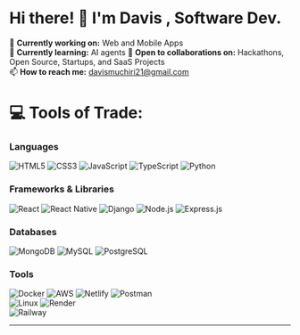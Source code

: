 <!-- [![](https://visitcount.itsvg.in/api?id=Muchiri-cmd&icon=4&color=0)](https://visitcount.itsvg.in)-->

# Hi there! 👋 I'm Davis , Software Dev.

🔭 **Currently working on:** Web and Mobile Apps  
🌱 **Currently learning:** AI agents
👯 **Open to collaborations on:** Hackathons, Open Source, Startups, and SaaS Projects  
📫 **How to reach me:** davismuchiri21@gmail.com  

# 💻 Tools of Trade:
### Languages
![HTML5](https://img.shields.io/badge/html5-%23E34F26.svg?style=for-the-badge&logo=html5&logoColor=white) 
![CSS3](https://img.shields.io/badge/css3-%231572B6.svg?style=for-the-badge&logo=css3&logoColor=white) 
![JavaScript](https://img.shields.io/badge/javascript-%23323330.svg?style=for-the-badge&logo=javascript&logoColor=%23F7DF1E) 
![TypeScript](https://img.shields.io/badge/typescript-%23007ACC.svg?style=for-the-badge&logo=typescript&logoColor=white) 
![Python](https://img.shields.io/badge/python-%233776AB.svg?style=for-the-badge&logo=python&logoColor=white) 
<!--![PHP](https://img.shields.io/badge/php-%23777BB4.svg?style=for-the-badge&logo=php&logoColor=white)  -->

### Frameworks & Libraries
![React](https://img.shields.io/badge/react-%2320232a.svg?style=for-the-badge&logo=react&logoColor=%2361DAFB) 
![React Native](https://img.shields.io/badge/react_native-%2320232a.svg?style=for-the-badge&logo=react&logoColor=%2361DAFB) 
![Django](https://img.shields.io/badge/django-%23092E20.svg?style=for-the-badge&logo=django&logoColor=white) 
![Node.js](https://img.shields.io/badge/node.js-%2343853D.svg?style=for-the-badge&logo=node.js&logoColor=white) 
![Express.js](https://img.shields.io/badge/express.js-%23404d59.svg?style=for-the-badge&logo=express&logoColor=white)

### Databases
![MongoDB](https://img.shields.io/badge/mongodb-%234ea94b.svg?style=for-the-badge&logo=mongodb&logoColor=white) 
![MySQL](https://img.shields.io/badge/mysql-%2300f.svg?style=for-the-badge&logo=mysql&logoColor=white) 
![PostgreSQL](https://img.shields.io/badge/postgresql-%23316192.svg?style=for-the-badge&logo=postgresql&logoColor=white)

### Tools
![Docker](https://img.shields.io/badge/docker-%230db7ed.svg?style=for-the-badge&logo=docker&logoColor=white) 
![AWS](https://img.shields.io/badge/aws-%23232F3E.svg?style=for-the-badge&logo=amazonaws&logoColor=white) 
![Netlify](https://img.shields.io/badge/netlify-%2300C7B7.svg?style=for-the-badge&logo=netlify&logoColor=white) 
![Postman](https://img.shields.io/badge/postman-%23FF6C37.svg?style=for-the-badge&logo=postman&logoColor=white)  
![Linux](https://img.shields.io/badge/linux-FCC624?style=for-the-badge&logo=linux&logoColor=black) 
![Render](https://img.shields.io/badge/render-%232D3B41.svg?style=for-the-badge&logo=render&logoColor=white)  
![Railway](https://img.shields.io/badge/railway-%232C3E50.svg?style=for-the-badge&logo=railway&logoColor=white)

---
<!--
# 📊 GitHub Stats:
![](https://github-readme-stats.vercel.app/api?username=Muchiri-cmd&theme=swift&hide_border=false&include_all_commits=true&count_private=false)  
![](https://github-readme-streak-stats.herokuapp.com/?user=Muchiri-cmd&theme=swift&hide_border=false)  
![](https://github-readme-stats.vercel.app/api/top-langs/?username=Muchiri-cmd&theme=swift&hide_border=false&include_all_commits=true&count_private=false&layout=compact)

---
-->
<!--
### 🔝 Top Contributed Repo:
![](https://github-contributor-stats.vercel.app/api?username=Muchiri-cmd&limit=5&theme=dark&combine_all_yearly_contributions=true)

---
-->
